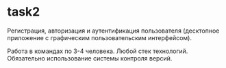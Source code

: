 # task2
Регистрация, авторизация и аутентификация пользователя (десктопное приложение с графическим пользовательским интерфейсом).

Работа в командах по 3-4 человека. Любой стек технологий. Обязательно использование системы контроля версий.
